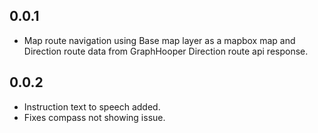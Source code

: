 ## 0.0.1

* Map route navigation using Base map layer as a mapbox map and Direction route data from GraphHooper Direction route api response.

## 0.0.2
* Instruction text to speech added.
* Fixes compass not showing issue. 

